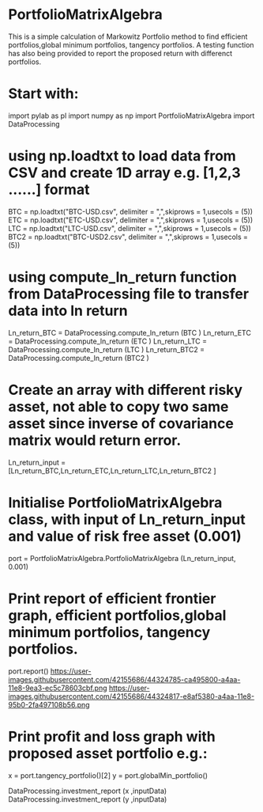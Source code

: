 # PortfolioMatrixAlgebra

This is a simple calculation of Markowitz Portfolio method to find efficient portfolios,global minimum portfolios, tangency portfolios.
A testing function has also being provided to report the proposed return with differenct portfolios.

# Start with:

import pylab as pl
import numpy as np
import PortfolioMatrixAlgebra
import DataProcessing

# using np.loadtxt to load data from CSV and create 1D array e.g. [1,2,3 ......] format

BTC = np.loadtxt("BTC-USD.csv", delimiter = ",",skiprows = 1,usecols = (5))  
ETC = np.loadtxt("ETC-USD.csv", delimiter = ",",skiprows = 1,usecols = (5))  
LTC = np.loadtxt("LTC-USD.csv", delimiter = ",",skiprows = 1,usecols = (5))  
BTC2 = np.loadtxt("BTC-USD2.csv", delimiter = ",",skiprows = 1,usecols = (5))  

# using compute_ln_return function from DataProcessing file to transfer data into ln return

Ln_return_BTC = DataProcessing.compute_ln_return (BTC  )
Ln_return_ETC = DataProcessing.compute_ln_return (ETC )
Ln_return_LTC = DataProcessing.compute_ln_return (LTC )
Ln_return_BTC2 = DataProcessing.compute_ln_return (BTC2  )

# Create an array with different risky asset, not able to copy two same asset since inverse of covariance matrix would return error.
Ln_return_input = [Ln_return_BTC,Ln_return_ETC,Ln_return_LTC,Ln_return_BTC2  ]

# Initialise  PortfolioMatrixAlgebra class, with input of Ln_return_input and value of risk free asset (0.001)
port = PortfolioMatrixAlgebra.PortfolioMatrixAlgebra (Ln_return_input, 0.001) 

# Print report of efficient frontier graph, efficient portfolios,global minimum portfolios, tangency portfolios.
port.report()
https://user-images.githubusercontent.com/42155686/44324785-ca495800-a4aa-11e8-9ea3-ec5c78603cbf.png
https://user-images.githubusercontent.com/42155686/44324817-e8af5380-a4aa-11e8-95b0-2fa497108b56.png
# Print profit and loss graph with proposed asset portfolio e.g.:

x = port.tangency_portfolio()[2]
y = port.globalMin_portfolio() 

DataProcessing.investment_report (x ,inputData)   
DataProcessing.investment_report (y ,inputData)  
